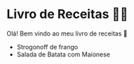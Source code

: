 # Livro de Receitas :man_cook:

Olá! Bem vindo ao meu livro de receitas :wave:

- Strogonoff de frango
- Salada de Batata com Maionese